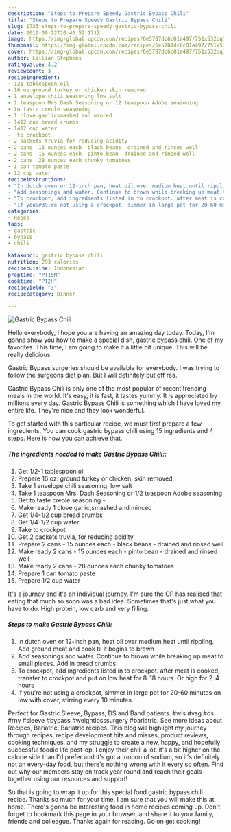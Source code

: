 ```yaml
---
description: "Steps to Prepare Speedy Gastric Bypass Chili"
title: "Steps to Prepare Speedy Gastric Bypass Chili"
slug: 1725-steps-to-prepare-speedy-gastric-bypass-chili
date: 2019-09-12T20:46:52.171Z
image: https://img-global.cpcdn.com/recipes/6e5787dc6c01a497/751x532cq70/gastric-bypass-chili-recipe-main-photo.jpg
thumbnail: https://img-global.cpcdn.com/recipes/6e5787dc6c01a497/751x532cq70/gastric-bypass-chili-recipe-main-photo.jpg
cover: https://img-global.cpcdn.com/recipes/6e5787dc6c01a497/751x532cq70/gastric-bypass-chili-recipe-main-photo.jpg
author: Lillian Stephens
ratingvalue: 4.2
reviewcount: 3
recipeingredient:
- 121 tablespoon oil
- 16 oz ground turkey or chicken skin removed
- 1 envelope chili seasoning low salt
- 1 teaspoon Mrs Dash Seasoning or 12 teaspoon Adobe seasoning
- to taste creole seasoning 
- 1 clove garlicsmashed and minced
- 1412 cup bread crumbs
- 1412 cup water
-  to crockpot
- 2 packets truvia for reducing acidity
- 2 cans  15 ounces each  black beans  drained and rinsed well
- 2 cans  15 ounces each  pinto bean  drained and rinsed well
- 2 cans  28 ounces each chunky tomatoes
- 1 can tomato paste
- 12 cup water
recipeinstructions:
- "In dutch oven or 12-inch pan, heat oil over medium heat until rippling. Add ground meat and cook til it begins to brown"
- "Add seasonings and water. Continue to brown while breaking up meat to small pieces. Add in bread crumbs."
- "To crockpot, add ingredients listed in to crockpot. after meat is cooked, transfer to crockpot and put on low heat for 8-18 hours. Or high for 2-4 hours"
- "If you&#39;re not using a crockpot, simmer in large pot for 20-60 minutes on low with cover, stirring every 10 minutes."
categories:
- Resep
tags:
- gastric
- bypass
- chili

katakunci: gastric bypass chili
nutrition: 293 calories
recipecuisine: Indonesian
preptime: "PT15M"
cooktime: "PT2H"
recipeyield: "3"
recipecategory: Dinner

---
```



![Gastric Bypass Chili](https://img-global.cpcdn.com/recipes/6e5787dc6c01a497/751x532cq70/gastric-bypass-chili-recipe-main-photo.jpg)

Hello everybody, I hope you are having an amazing day today. Today, I'm gonna show you how to make a special dish, gastric bypass chili. One of my favorites. This time, I am going to make it a little bit unique. This will be really delicious.

Gastric Bypass surgeries should be available for everybody. I was trying to follow the surgeons diet plan. But I will definitely put off rea.

Gastric Bypass Chili is only one of the most popular of recent trending meals in the world. It's easy, it is fast, it tastes yummy. It is appreciated by millions every day. Gastric Bypass Chili is something which I have loved my entire life. They're nice and they look wonderful.


To get started with this particular recipe, we must first prepare a few ingredients. You can cook gastric bypass chili using 15 ingredients and 4 steps. Here is how you can achieve that.

##### The ingredients needed to make Gastric Bypass Chili::

1. Get 1/2-1 tablespoon oil
1. Prepare 16 oz. ground turkey or chicken, skin removed
1. Take 1 envelope chili seasoning, low salt
1. Take 1 teaspoon Mrs. Dash Seasoning or 1/2 teaspoon Adobe seasoning
1. Get to taste creole seasoning -
1. Make ready 1 clove garlic,smashed and minced
1. Get 1/4-1/2 cup bread crumbs
1. Get 1/4-1/2 cup water
1. Take  to crockpot
1. Get 2 packets truvia, for reducing acidity
1. Prepare 2 cans - 15 ounces each - black beans - drained and rinsed well
1. Make ready 2 cans - 15 ounces each - pinto bean - drained and rinsed well
1. Make ready 2 cans - 28 ounces each chunky tomatoes
1. Prepare 1 can tomato paste
1. Prepare 1/2 cup water


It&#39;s a journey and it&#39;s an individual journey. I&#39;m sure the OP has realised that eating that much so soon was a bad idea. Sometimes that&#39;s just what you have to do. High protein, low carb and very filling. 

##### Steps to make Gastric Bypass Chili:

1. In dutch oven or 12-inch pan, heat oil over medium heat until rippling. Add ground meat and cook til it begins to brown
1. Add seasonings and water. Continue to brown while breaking up meat to small pieces. Add in bread crumbs.
1. To crockpot, add ingredients listed in to crockpot. after meat is cooked, transfer to crockpot and put on low heat for 8-18 hours. Or high for 2-4 hours
1. If you&#39;re not using a crockpot, simmer in large pot for 20-60 minutes on low with cover, stirring every 10 minutes.


Perfect for Gastric Sleeve, Bypass, DS and Band patients. #wls #vsg #ds #rny #sleeve #bypass #weightlosssurgery #bariatric. See more ideas about Recipes, Bariatric, Bariatric recipes. This blog will highlight my journey through recipes, recipe development hits and misses, product reviews, cooking techniques, and my struggle to create a new, happy, and hopefully successful foodie life post-op. I enjoy their chili a lot. it&#39;s a bit higher on the calorie side than I&#39;d prefer and it&#39;s got a toooon of sodium, so it&#39;s definitely not an every-day food, but there&#39;s nothing wrong with it every so often. Find out why our members stay on track year round and reach their goals together using our resources and support! 

So that is going to wrap it up for this special food gastric bypass chili recipe. Thanks so much for your time. I am sure that you will make this at home. There's gonna be interesting food in home recipes coming up. Don't forget to bookmark this page in your browser, and share it to your family, friends and colleague. Thanks again for reading. Go on get cooking!
